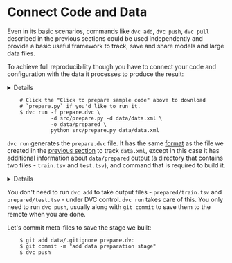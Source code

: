 # Connect Code and Data

Even in its basic scenarios, commands like `dvc add`, `dvc push`, `dvc pull`
described in the previous sections could be used independently and provide a
basic useful framework to track, save and share models and large data files.

To achieve full reproducibility though you have to connect your code and
configuration with the data it processes to produce the result:

<details>

### Click to prepare sample code ...

If you have been following along the get started from the very beginning, run
these commands to get the sample code and install dependencies. It will install
packages like `pandas` and `scikit-learn`, that are required to run this
example (on Windows just use your browser to download the archive):

```dvc
    $ wget https://dvc.org/s3/get-started/code.zip
    $ unzip code.zip
    $ rm -f code.zip
```
After running this, your project structure should look like:

```dvc
    .
    ├── data
    │   ├── data.xml
    │   ├── data.xml.dvc
    ├── requirements.txt
    ├── src
    │   ├── evaluate.py
    │   ├── featurization.py
    │   ├── prepare.py
    └── └── train.py
```

We **strongly** recommend using `virtualenv` or a similar tool to isolate your
environment:

```dvc
    $ virtualenv .env
    $ source .env/bin/activate
    $ echo ".env/" >> .gitignore
```

Now, we are ready to install dependencies to run the code:

```dvc
    $ pip install -U -r requirements.txt
    $ git add .
    $ git commit -m 'add code'
```

</details>

```dvc
    # Click the "Click to prepare sample code" above to download
    # `prepare.py` if you'd like to run it.
    $ dvc run -f prepare.dvc \
              -d src/prepare.py -d data/data.xml \
              -o data/prepared \
              python src/prepare.py data/data.xml
```

`dvc run` generates the `prepare.dvc` file. It has the same
[format](/doc/user-guide/dvc-file-format) as the file we created in the
[previous section](/doc/get-started/add-files) to track `data.xml`, except in
this case it has additional information about `data/prepared` output (a
directory that contains two files - `train.tsv` and `test.tsv`), and command
that is required to build it.

<details>

### Click to learn more about what has just happened ...

This is how the result should look like now:

```diff
    .
    ├── data
    │   ├── data.xml
    │   ├── data.xml.dvc
+   │   └── prepared
+   │       ├── test.tsv
+   │       └── train.tsv
+   ├── prepare.dvc
    ├── requirements.txt
    ├── src
    │   ├── evaluate.py
    │   ├── featurization.py
    │   ├── prepare.py
    └── └── train.py
```

This is how `prepare.dvc` looks like internally:

```yaml
    cmd: python src/prepare.py data/data.xml
    deps:
    - md5: b4801c88a83f3bf5024c19a942993a48
    path: src/prepare.py
    - md5: a304afb96060aad90176268345e10355
    path: data/data.xml
    md5: c3a73109be6c186b9d72e714bcedaddb
    outs:
    - cache: true
    md5: 6836f797f3924fb46fcfd6b9f6aa6416.dir
    metric: false
    path: data/prepared
    wdir: .
```

> `dvc run` is just the first part of the DVC commands that are required to
generate the computational graph, or in other words, an instruction how to build
a certain ML model (data file) from another data file (or a directory). We would
recommend to try to read a few next chapters first, before switching to other
documents. Hopefully, `dvc run` and `dvc repro` will make more sense after
finishing up this guide.

You can always refer to the `dvc run` and `dvc repro` documentation to learn
very specific details about certain options and how do they behave. Let's here
briefly mention what each of the options that were used in this example mean:

`-f prepare.dvc` specifies a name for the stage file. It's optional but we
highly recommend using it to make your project structure more readable.

`-d src/prepare.py` and `-d data/data.xml` mean that that the `prepare.dvc`
stage depends on them to produce the result. When you run next time `dvc repro`
(see the next chapter) DVC will automatically check these dependencies and
decide if this stage is up to date or not and requires rebuilding.

`-o data/prepared` specifies the output directory processed data will be put
into. Script creates two files `train.tsv` and `test.tsv` - that will be used
then to generate features, train and evaluate the model.

And, the last `python src/prepare.py data/data.xml`, specifies a command to run.
This command is saved to the generated DVC file. Next time you run `dvc repro`
it will be extracted from the file and used to produce the `-o data/prepared`
directory from the `-d data/data.xml` file.

</details>

You don't need to run `dvc add` to take output files - `prepared/train.tsv` and
`prepared/test.tsv` - under DVC control. `dvc run` takes care of this. You only
need to run `dvc push`, usually along with `git commit` to save them to the
remote when you are done.

Let's commit meta-files to save the stage we built:

```dvc
    $ git add data/.gitignore prepare.dvc
    $ git commit -m "add data preparation stage"
    $ dvc push
```

